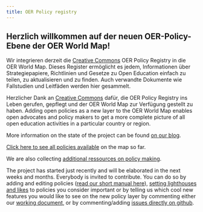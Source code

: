 ```yaml
---
title: OER Policy registry
---
```

## Herzlich willkommen auf der neuen OER-Policy-Ebene der OER World Map!

Wir integrieren derzeit die [Creative Commons](https://creativecommons.org/) OER Policy Registry in die OER World Map. Dieses Register ermöglicht es jedem, Informationen über Strategiepapiere, Richtlinien und Gesetze zu Open Education einfach zu teilen, zu aktualisieren und zu finden. Auch verwandte Dokumente wie Fallstudien und Leitfäden werden hier gesammelt.

Herzlicher Dank an [Creative Commons](https://creativecommons.org/) dafür, die OER Policy Registry ins Leben gerufen, gepflegt und der OER World Map zur Verfügung gestellt zu haben. Adding open policies as a new layer to the OER World Map enables open advocates and policy makers to get a more complete picture of all open education activities in a particular country or region.

More information on the state of the project can be found [on our blog](https://oerworldmap.wordpress.com/2018/10/11/moving-the-oer-policy-registry-to-the-oer-world-map).

[Click here to see all policies available](https://oerworldmap.org/resource/?filter.about.additionalType.@id=https%3A%2F%2Foerworldmap.org%2Fassets%2Fjson%2Fpublications.json%23policy) on the map so far.

We are also collecting [additional ressources on policy making](https://oerworldmap.org/resource/?filter.about.keywords=policy&size=20).

The project has started just recently and will be elaborated in the next weeks and months. Everybody is invited to contribute. You can do so by adding and editing policies ([read our short manual here](https://github.com/hbz/oerworldmap/issues/1615)), [setting lighthouses and likes](https://oerworldmap.wordpress.com/2017/11/27/identifying-lighthouses/) to policies you consider important or by telling us which cool new features you would like to see on the new policy layer by commenting either our [working document](https://docs.google.com/document/d/1qDb1jfGXWQQwjLTFX9myfqS7DbHYD3YzlgoGiHQgfhc/edit?usp=sharing), or by commenting/adding [issues directly on github](https://github.com/hbz/oerworldmap/milestone/23).